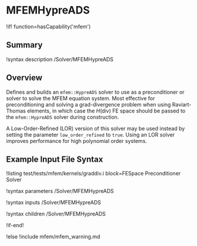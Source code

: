 # MFEMHypreADS

!if! function=hasCapability('mfem')

## Summary

!syntax description /Solver/MFEMHypreADS

## Overview

Defines and builds an `mfem::HypreADS` solver to use as a preconditioner or solver to solve the
MFEM equation system. Most effective for preconditioning and solving a grad-divergence problem when using
Raviart-Thomas elements, in which case the $H(\mathrm{div})$ FE space should be passed to the
`mfem::HypreADS` solver during construction.

A Low-Order-Refined (LOR) version of this solver may be used instead by setting the parameter 
`low_order_refined` to `true`. Using an LOR solver improves performance for high polynomial 
order systems.

## Example Input File Syntax

!listing test/tests/mfem/kernels/graddiv.i block=FESpace Preconditioner Solver

!syntax parameters /Solver/MFEMHypreADS

!syntax inputs /Solver/MFEMHypreADS

!syntax children /Solver/MFEMHypreADS

!if-end!

!else
!include mfem/mfem_warning.md
